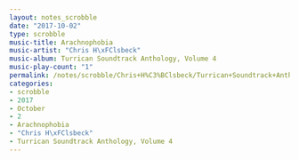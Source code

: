 ```yaml
---
layout: notes_scrobble
date: "2017-10-02"
type: scrobble
music-title: Arachnophobia
music-artist: "Chris H\xFClsbeck"
music-album: Turrican Soundtrack Anthology, Volume 4
music-play-count: "1"
permalink: /notes/scrobble/Chris+H%C3%BClsbeck/Turrican+Soundtrack+Anthology%2C+Volume+4/df1b5a9da7e7859db86a9d44eb4e8d2721e848b2.html
categories:
- scrobble
- 2017
- October
- 2
- Arachnophobia
- "Chris H\xFClsbeck"
- Turrican Soundtrack Anthology, Volume 4
---
```

